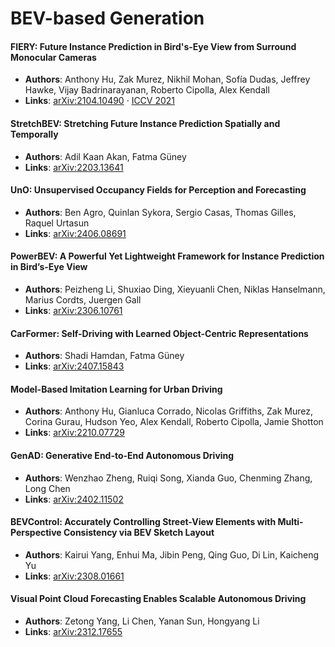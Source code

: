 # BEV-based Generation


#### FIERY: Future Instance Prediction in Bird's-Eye View from Surround Monocular Cameras

* **Authors**: Anthony Hu, Zak Murez, Nikhil Mohan, Sofía Dudas, Jeffrey Hawke, Vijay Badrinarayanan, Roberto Cipolla, Alex Kendall
* **Links**: [arXiv:2104.10490](https://arxiv.org/abs/2104.10490) · [ICCV 2021](https://openaccess.thecvf.com/content/ICCV2021/papers/Hu_FIERY_Future_Instance_Prediction_in_Birds-Eye_View_From_Surround_Monocular_ICCV_2021_paper.pdf)

#### StretchBEV: Stretching Future Instance Prediction Spatially and Temporally

* **Authors**: Adil Kaan Akan, Fatma Güney
* **Links**: [arXiv:2203.13641](https://arxiv.org/abs/2203.13641)

#### UnO: Unsupervised Occupancy Fields for Perception and Forecasting

* **Authors**: Ben Agro, Quinlan Sykora, Sergio Casas, Thomas Gilles, Raquel Urtasun
* **Links**: [arXiv:2406.08691](https://arxiv.org/abs/2406.08691)

#### PowerBEV: A Powerful Yet Lightweight Framework for Instance Prediction in Bird’s-Eye View

* **Authors**: Peizheng Li, Shuxiao Ding, Xieyuanli Chen, Niklas Hanselmann, Marius Cordts, Juergen Gall
* **Links**: [arXiv:2306.10761](https://arxiv.org/abs/2306.10761)

#### CarFormer: Self-Driving with Learned Object-Centric Representations

* **Authors**: Shadi Hamdan, Fatma Güney
* **Links**: [arXiv:2407.15843](https://arxiv.org/abs/2407.15843)

#### Model-Based Imitation Learning for Urban Driving

* **Authors**: Anthony Hu, Gianluca Corrado, Nicolas Griffiths, Zak Murez, Corina Gurau, Hudson Yeo, Alex Kendall, Roberto Cipolla, Jamie Shotton
* **Links**: [arXiv:2210.07729](https://arxiv.org/abs/2210.07729)

#### GenAD: Generative End-to-End Autonomous Driving

* **Authors**: Wenzhao Zheng, Ruiqi Song, Xianda Guo, Chenming Zhang, Long Chen
* **Links**: [arXiv:2402.11502](https://arxiv.org/abs/2402.11502)

#### BEVControl: Accurately Controlling Street-View Elements with Multi-Perspective Consistency via BEV Sketch Layout

* **Authors**: Kairui Yang, Enhui Ma, Jibin Peng, Qing Guo, Di Lin, Kaicheng Yu
* **Links**: [arXiv:2308.01661](https://arxiv.org/abs/2308.01661)

#### Visual Point Cloud Forecasting Enables Scalable Autonomous Driving

* **Authors**: Zetong Yang, Li Chen, Yanan Sun, Hongyang Li
* **Links**: [arXiv:2312.17655](https://arxiv.org/abs/2312.17655)
